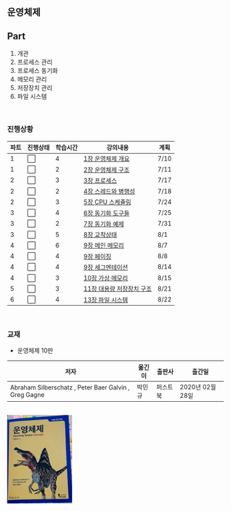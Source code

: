 ## 운영체제

## Part

1. 개관
2. 프로세스 관리
3. 프로세스 동기화
4. 메모리 관리
5. 저장장치 관리
6. 파일 시스템

<br>

### 진행상황

|파트|진행상태|학습시간|강의내용|계획|
| ------ | ------ | ------ | ------ | ------ |
|1| :white_large_square: |4| [1장 운영체제 개요](./1장-운영체제-개요.md) | 7/10 |
|1| :white_large_square: |2| [2장 운영체제 구조](./2장-운영체제-구조.md) | 7/11 |
|2| :white_large_square: |3| [3장 프로세스](./3장-프로세스.md) | 7/17 |
|2| :white_large_square: |2| [4장 스레드와 병행성](./4장-스레드와-병행성.md) | 7/18 |
|2| :white_large_square: |3| [5장 CPU 스케쥴링](./5장-CPU-스케쥴링.md) | 7/24 |
|3| :white_large_square: |4| [6장 동기화 도구들](./6장-동기화-도구들.md) | 7/25 |
|3| :white_large_square: |2| [7장 동기화 예제](./7장-동기화-예제.md) | 7/31 |
|3| :white_large_square: |5| [8장 교착상태](./8장-교착상태.md) | 8/1 |
|4| :white_large_square: |6| [9장 메인 메모리](./9장-메인-메모리.md) | 8/7 |
|4| :white_large_square: |4| [9장 페이징](./9장-페이징.md) | 8/8 |
|4| :white_large_square: |4| [9장 세그멘테이션](./9장-세그멘테이션.md) | 8/14 |
|4| :white_large_square: |3| [10장 가상 메모리](./10장-가상-메모리.md) | 8/15 |
|5| :white_large_square: |3| [11장 대용량 저장장치 구조](./11장-대용량-저장장치-구조.md) | 8/21 |
|6| :white_large_square: |4| [13장 파일 시스템](./13장-파일-시스템.md) | 8/22 |

<br>

### 교재
- 운영체제 10판  

|저자|옮긴이|출판사|출간일|
|------|------|------|------|
|Abraham Silberschatz , Peter Baer Galvin , Greg Gagne|박민규|퍼스트북|2020년 02월 28일|

<br>

<img src="img/readme_book.jpg" width="30%" height="30%">  